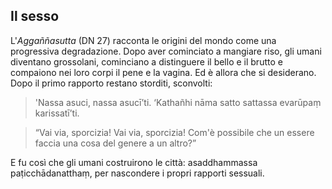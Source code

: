 <link rel="stylesheet" href="../assets/style.css">

## Il sesso

L'_Aggaññasutta_ (DN 27) racconta le origini del mondo come una progressiva degradazione.  Dopo aver cominciato a mangiare riso, gli umani diventano grossolani, cominciano a distinguere il bello e il brutto e compaiono nei loro corpi il pene e la vagina. Ed è allora che si desiderano. Dopo il primo rapporto restano storditi, sconvolti:

>'Nassa asuci, nassa asucī’ti.
>‘Kathañhi nāma satto sattassa evarūpaṃ karissatī’ti.

>“Vai via, sporcizia! Vai via, sporcizia!
>Com'è possibile che un essere faccia una cosa del genere a un altro?”

E fu così che gli umani costruirono le città: asaddhammassa paṭicchādanatthaṃ, per nascondere i propri rapporti sessuali.
